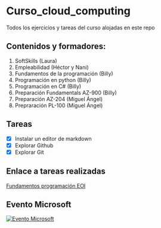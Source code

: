 # Curso_cloud_computing
Todos los ejercicios y tareas del curso alojadas en este repo
## Contenidos y formadores:
  1. SoftSkills (Laura)
  2. Empleabilidad (Héctor y Nani)
  3. Fundamentos de la programación (Billy)
  4. Programación en python (Billy)
  5. Programación en C# (Billy)
  6. Preparación Fundamentals AZ-900 (Billy)
  7. Preparación AZ-204 (Miguel Ángel)
  8. Prepraración PL-100 (Miguel Ángel)
  
## Tareas
* [x] Instalar un editor de markdown
* [x] Explorar Github
* [x] Explorar Git

## Enlace a tareas realizadas

[Fundamentos programación EOI](https://github.com/jacs2501/FundamentosProgramacionEOI-1)


## Evento Microsoft

[![Evento Microsoft](http://img.youtube.com/vi/YOUTUBE_VIDEO_ID_HERE/0.jpg)](https://www.youtube.com/watch?v=3_KxHhAIUXc)
